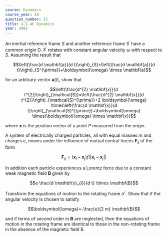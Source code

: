 ```yaml
---
course: Dynamics
course_year: IA
question_number: 25
title: 4.I.4E Dynamics
year: 2002
---
```



An inertial reference frame $S$ and another reference frame $S^{\prime}$ have a common origin O. $S^{\prime}$ rotates with constant angular velocity $\omega$ with respect to $S$. Assuming the result that

$$\left(\frac{d \mathbf{a}}{d t}\right)_{S}=\left(\frac{d \mathbf{a}}{d t}\right)_{S^{\prime}}+\boldsymbol{\omega} \times \mathbf{a}$$

for an arbitrary vector $\mathbf{a}(t)$, show that

$$\left(\frac{d^{2} \mathbf{x}}{d t^{2}}\right)_{\mathcal{S}}=\left(\frac{d^{2} \mathbf{x}}{d t^{2}}\right)_{\mathcal{S}^{\prime}}+2 \boldsymbol{\omega} \times\left(\frac{d \mathbf{x}}{d t}\right)_{\mathcal{S}^{\prime}}+\boldsymbol{\omega} \times(\boldsymbol{\omega} \times \mathbf{x})$$

where $\mathbf{x}$ is the position vector of a point $P$ measured from the origin.

A system of electrically charged particles, all with equal masses $m$ and charges $e$, moves under the influence of mutual central forces $\mathbf{F}_{i j}$ of the form

$$\mathbf{F}_{i j}=\left(\mathbf{x}_{i}-\mathbf{x}_{j}\right) f\left(\left|\mathbf{x}_{i}-\mathbf{x}_{j}\right|\right)$$

In addition each particle experiences a Lorentz force due to a constant weak magnetic field $\mathbf{B}$ given by

$$e \frac{d \mathbf{x}_{i}}{d t} \times \mathbf{B}$$

Transform the equations of motion to the rotating frame $\mathcal{S}^{\prime}$. Show that if the angular velocity is chosen to satisfy

$$\boldsymbol{\omega}=-\frac{e}{2 m} \mathbf{B}$$

and if terms of second order in $\mathbf{B}$ are neglected, then the equations of motion in the rotating frame are identical to those in the non-rotating frame in the absence of the magnetic field B.